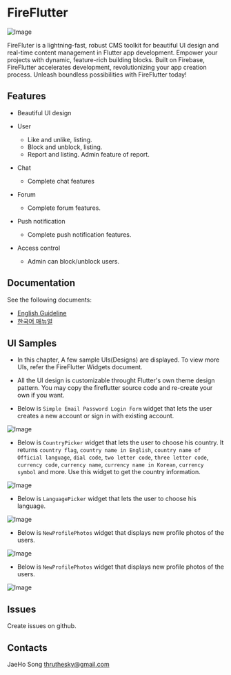 # FireFlutter


![Image](https://github.com/thruthesky/fireflutter/blob/main/docs/assets/images/fireflutter_title_image.png?raw=true)

FireFluter is a lightning-fast, robust CMS toolkit for beautiful UI design and real-time content management in Flutter app development. Empower your projects with dynamic, feature-rich building blocks. Built on Firebase, FireFlutter accelerates development, revolutionizing your app creation process. Unleash boundless possibilities with FireFlutter today!

## Features

- Beautiful UI design

- User
  - Like and unlike, listing.
  - Block and unblock, listing.
  - Report and listing. Admin feature of report.

- Chat
  - Complete chat features

- Forum
  - Complete forum features.

- Push notification
  - Complete push notification features.

- Access control
  - Admin can block/unblock users.



## Documentation

See the following documents:

- [English Guideline](https://thruthesky.github.io/fireflutter/english/)
- [한국어 매뉴얼](https://thruthesky.github.io/fireflutter/korean/)

## UI Samples

- In this chapter, A few sample UIs(Designs) are displayed. To view more UIs, refer the FireFlutter Widgets document.

- All the UI design is customizable throught Flutter's own theme design pattern. You may copy the fireflutter source code and re-create your own if you want.

- Below is `Simple Email Password Login Form` widget that lets the user creates a new account or sign in with existing account.

![Image](https://github.com/thruthesky/fireflutter/blob/main/docs/assets/images/simple_email_password_login_form.jpg?raw=true)


- Below is `CountryPicker` widget that lets the user to choose his country. It returns `country flag`, `country name in English`, `country name of Official language`, `dial code`, `two letter code`, `three letter code`, `currency code`, `currency name`, `currency name in Korean`, `currency symbol` and more. Use this widget to get the country information.

![Image](https://github.com/thruthesky/fireflutter/blob/main/docs/assets/images/country_picker.jpg?raw=true)



- Below is `LanguagePicker` widget that lets the user to choose his language.

![Image](https://github.com/thruthesky/fireflutter/blob/main/docs/assets/images/language_picker.jpg?raw=true)



- Below is `NewProfilePhotos` widget that displays new profile photos of the users.

![Image](https://github.com/thruthesky/fireflutter/blob/main/docs/assets/images/new_profile_photos.jpg?raw=true)



- Below is `NewProfilePhotos` widget that displays new profile photos of the users.

![Image](https://github.com/thruthesky/fireflutter/blob/main/docs/assets/images/simple_phone_sign_in_form.jpg?raw=true)






## Issues

Create issues on github.


## Contacts

JaeHo Song
thruthesky@gmail.com

